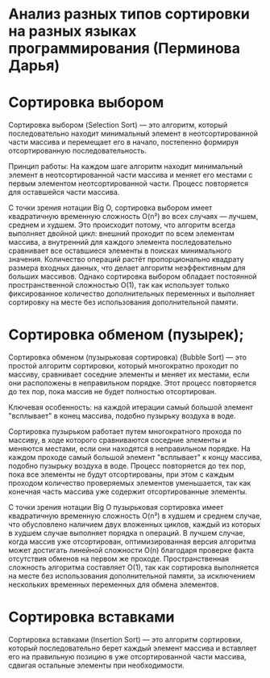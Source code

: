 # Анализ разных типов сортировки на разных языках программирования (Перминова Дарья)
# Сортировка выбором 
Сортировка выбором (Selection Sort) — это алгоритм, который последовательно находит минимальный элемент в неотсортированной части массива и перемещает его в начало, постепенно формируя отсортированную последовательность.

Принцип работы: На каждом шаге алгоритм находит минимальный элемент в неотсортированной части массива и меняет его местами с
первым элементом неотсортированной части. Процесс повторяется для оставшейся части массива.

С точки зрения нотации Big O, сортировка выбором имеет квадратичную временную сложность O(n²) во всех случаях — лучшем, среднем и худшем. Это происходит потому, что алгоритм всегда выполняет двойной цикл: внешний проходит по всем элементам массива, а внутренний для каждого элемента последовательно сравнивает все оставшиеся элементы в поисках минимального значения. Количество операций растёт пропорционально квадрату размера входных данных, что делает алгоритм неэффективным для больших массивов. Однако сортировка выбором обладает постоянной пространственной сложностью O(1), так как использует только фиксированное количество дополнительных переменных и выполняет сортировку на месте без использования дополнительной памяти.

# Сортировка обменом (пузырек);
Сортировка обменом (пузырьковая сортировка) (Bubble Sort) — это простой алгоритм сортировки, который многократно проходит по массиву, сравнивает соседние элементы и меняет их местами, если они расположены в неправильном порядке. Этот процесс повторяется до тех пор, пока массив не будет полностью отсортирован.

Ключевая особенность: на каждой итерации самый большой элемент "всплывает" в конец массива, подобно пузырьку воздуха в воде.

Сортировка пузырьком работает путем многократного прохода по массиву, в ходе которого сравниваются соседние элементы и меняются местами, если они находятся в неправильном порядке. На каждом проходе самый большой элемент "всплывает" к концу массива, подобно пузырьку воздуха в воде. Процесс повторяется до тех пор, пока все элементы не будут отсортированы, при этом с каждым проходом количество проверяемых элементов уменьшается, так как конечная часть массива уже содержит отсортированные элементы.

С точки зрения нотации Big O пузырьковая сортировка имеет квадратичную временную сложность O(n²) в худшем и среднем случае, что обусловлено наличием двух вложенных циклов, каждый из которых в худшем случае выполняет порядка n операций. В лучшем случае, когда массив уже отсортирован, оптимизированная версия алгоритма может достигать линейной сложности O(n) благодаря проверке факта отсутствия обменов на первом же проходе. Пространственная сложность алгоритма составляет O(1), так как сортировка выполняется на месте без использования дополнительной памяти, за исключением нескольких временных переменных для обмена элементов.

# Сортировка вставками
Сортировка вставками (Insertion Sort) — это алгоритм сортировки, который последовательно берет каждый элемент массива и вставляет его на правильную позицию в уже отсортированной части массива, сдвигая остальные элементы при необходимости.

